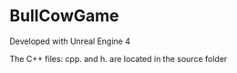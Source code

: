 # BullCowGame

Developed with Unreal Engine 4

The C++ files: cpp. and h. are located in the source folder
